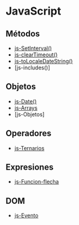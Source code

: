 # JavaScript

## Métodos

* [js-SetInterval()](https://github.com/altaskur/Apuntes/blob/main/lenguajes/JavaScript/js-SetInterval().md)
* [js-clearTimeout()](https://github.com/altaskur/Apuntes/blob/main/lenguajes/JavaScript/js-ClearTimeout().md)
* [js-toLocaleDateString()](https://github.com/altaskur/Apuntes/blob/main/lenguajes/JavaScript/js-ToLocaleDateString().md)
* [js-includes()]

## Objetos

* [js-Date()](https://github.com/altaskur/Apuntes/blob/main/lenguajes/JavaScript/js-Date().md)
* [js-Arrays](https://github.com/altaskur/Apuntes/blob/main/lenguajes/JavaScript/js-Arrays().md)
* [js-Objetos]

## Operadores

* [js-Ternarios](https://github.com/altaskur/Apuntes/blob/main/lenguajes/JavaScript/js-SetInterval().md)

## Expresiones

* [js-Funcion-flecha](https://github.com/altaskur/Apuntes/blob/main/lenguajes/JavaScript/js-Funcion-flecha().md)

## DOM

* [js-Evento](https://github.com/altaskur/Apuntes/blob/main/lenguajes/JavaScript/js-Evento.md)
